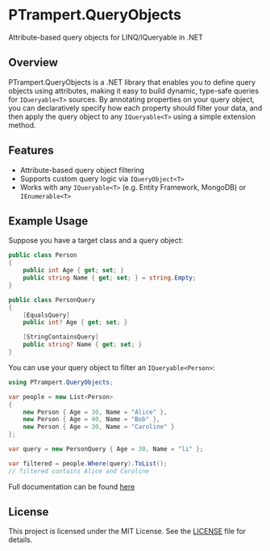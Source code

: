 # PTrampert.QueryObjects

Attribute-based query objects for LINQ/IQueryable in .NET

## Overview

PTrampert.QueryObjects is a .NET library that enables you to define query objects using attributes, making it easy to build dynamic, type-safe queries for `IQueryable<T>` sources. By annotating properties on your query object, you can declaratively specify how each property should filter your data, and then apply the query object to any `IQueryable<T>` using a simple extension method.

## Features
- Attribute-based query object filtering
- Supports custom query logic via `IQueryObject<T>`
- Works with any `IQueryable<T>` (e.g. Entity Framework, MongoDB) or `IEnumerable<T>`

## Example Usage

Suppose you have a target class and a query object:

```csharp
public class Person
{
    public int Age { get; set; }
    public string Name { get; set; } = string.Empty;
}

public class PersonQuery
{
    [EqualsQuery]
    public int? Age { get; set; }

    [StringContainsQuery]
    public string? Name { get; set; }
}
```

You can use your query object to filter an `IQueryable<Person>`:

```csharp
using PTrampert.QueryObjects;

var people = new List<Person>
{
    new Person { Age = 30, Name = "Alice" },
    new Person { Age = 40, Name = "Bob" },
    new Person { Age = 30, Name = "Caroline" }
};

var query = new PersonQuery { Age = 30, Name = "li" };

var filtered = people.Where(query).ToList();
// filtered contains Alice and Caroline
```

Full documentation can be found [here](https://paultrampert.github.io/PTrampert.QueryObjects/)

## License

This project is licensed under the MIT License. See the [LICENSE](LICENSE.md) file for details.

